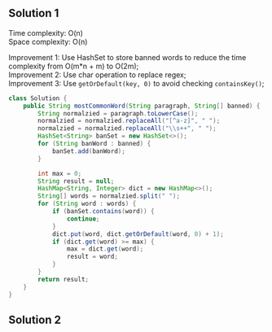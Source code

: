 ## Solution 1

Time complexity: O(n)  
Space complexity: O(n)  

Improvement 1: Use HashSet to store banned words to reduce the time complexity from O(m*n + m) to O(2m);  
Improvement 2: Use char operation to replace regex;  
Improvement 3: Use `getOrDefault(key, 0)` to avoid checking `containsKey()`;  
```java
class Solution {
    public String mostCommonWord(String paragraph, String[] banned) {
        String normalzied = paragraph.toLowerCase();      
        normalzied = normalzied.replaceAll("[^a-z]", " ");
        normalzied = normalzied.replaceAll("\\s++", " ");
        HashSet<String> banSet = new HashSet<>();
        for (String banWord : banned) {
            banSet.add(banWord);
        }

        int max = 0;
        String result = null;
        HashMap<String, Integer> dict = new HashMap<>();
        String[] words = normalzied.split(" ");
        for (String word : words) {
            if (banSet.contains(word)) {
                continue;
            }
            dict.put(word, dict.getOrDefault(word, 0) + 1);
            if (dict.get(word) >= max) {
                max = dict.get(word);
                result = word;
            }
        }
        return result;
    }
}
```

## Solution 2
